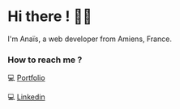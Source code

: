 # Hi there ! 👋🏻

I'm Anaïs, a web developer from Amiens, France.

### How to reach me ?

💻 [Portfolio](https://anachqt.github.io/CVNumeriqueAnaisChoquet/)

💻 [Linkedin](https://www.linkedin.com/in/ana%C3%AFs-choquet-00926a158/)


<!--
**AnaChqt/AnaChqt** is a ✨ _special_ ✨ repository because its `README.md` (this file) appears on your GitHub profile.

Here are some ideas to get you started:

- 🔭 I’m currently working on ...
- 🌱 I’m currently learning ...
- 👯 I’m looking to collaborate on ...
- 🤔 I’m looking for help with ...
- 💬 Ask me about ...
- 📫 How to reach me: ...
- 😄 Pronouns: ...
- ⚡ Fun fact: ...
-->